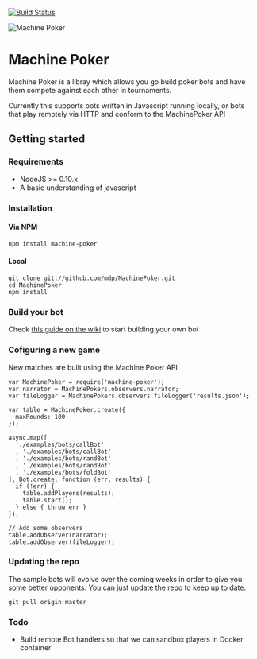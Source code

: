 [![Build Status](https://secure.travis-ci.org/mdp/MachinePoker.png)](http://travis-ci.org/mdp/MachinePoker)

![Machine
Poker](https://s3.amazonaws.com/img.mdp.im/MachinePokerLogo.png)
# Machine Poker

Machine Poker is a libray which allows you go build poker bots
and have them compete against each other in tournaments.

Currently this supports bots written in Javascript running locally,
or bots that play remotely via HTTP and conform to the MachinePoker API

## Getting started

### Requirements

- NodeJS >= 0.10.x
- A basic understanding of javascript

### Installation

#### Via NPM

    npm install machine-poker

#### Local

    git clone git://github.com/mdp/MachinePoker.git
    cd MachinePoker
    npm install

### Build your bot

Check [this guide on the wiki](MachinePoker/wiki) to start building your own bot

### Cofiguring a new game

New matches are built using the Machine Poker API

    var MachinePoker = require('machine-poker');
    var narrator = MachinePokers.observers.narrator;
    var fileLogger = MachinePokers.observers.fileLogger('results.json');

    var table = MachinePoker.create({
      maxRounds: 100
    });

    async.map([
      './examples/bots/callBot'
      , './examples/bots/callBot'
      , './examples/bots/randBot'
      , './examples/bots/randBot'
      , './examples/bots/foldBot'
    ], Bot.create, function (err, results) {
      if (!err) {
        table.addPlayers(results);
        table.start();
      } else { throw err }
    });

    // Add some observers
    table.addObserver(narrator);
    table.addObserver(fileLogger);

### Updating the repo

The sample bots will evolve over the coming weeks in order to give you
some better opponents. You can just update the repo to keep up to date.

    git pull origin master

### Todo

- Build remote Bot handlers so that we can sandbox players in Docker container

